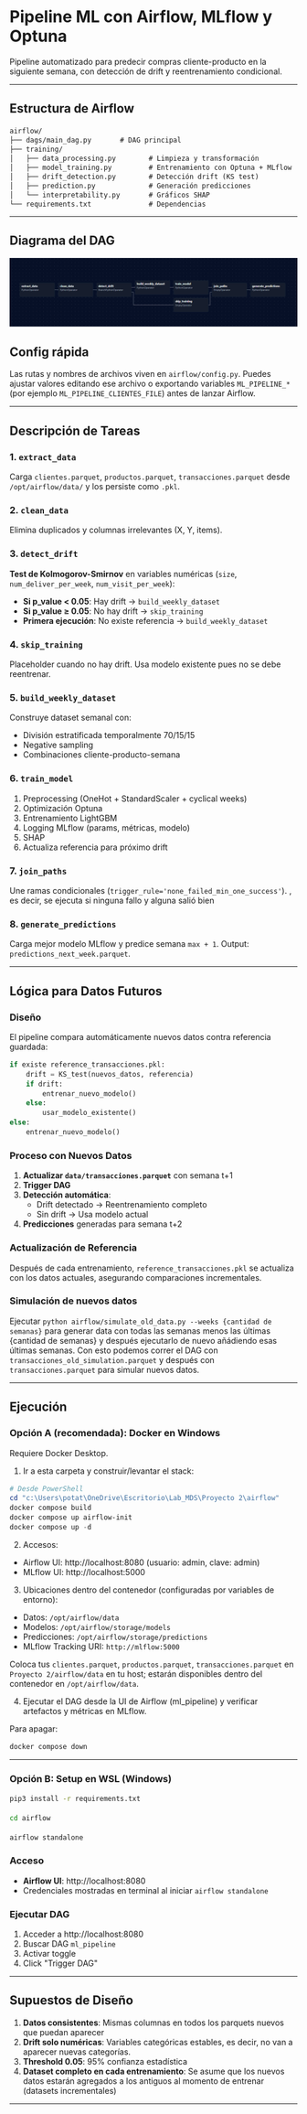 # Pipeline ML con Airflow, MLflow y Optuna

Pipeline automatizado para predecir compras cliente-producto en la siguiente semana, con detección de drift y reentrenamiento condicional.

---

## Estructura de Airflow

```
airflow/
├── dags/main_dag.py       # DAG principal
├── training/
│   ├── data_processing.py        # Limpieza y transformación
│   ├── model_training.py         # Entrenamiento con Optuna + MLflow
│   ├── drift_detection.py        # Detección drift (KS test)
│   ├── prediction.py             # Generación predicciones
│   └── interpretability.py       # Gráficos SHAP
└── requirements.txt              # Dependencias
```

---

## Diagrama del DAG

![Diagrama del DAG](docs/images/ml_pipeline_dag.png)

## Config rápida

Las rutas y nombres de archivos viven en `airflow/config.py`. Puedes ajustar valores editando ese archivo o exportando variables `ML_PIPELINE_*` (por ejemplo `ML_PIPELINE_CLIENTES_FILE`) antes de lanzar Airflow.

---

## Descripción de Tareas

### 1. `extract_data`
Carga `clientes.parquet`, `productos.parquet`, `transacciones.parquet` desde `/opt/airflow/data/` y los persiste como `.pkl`.

### 2. `clean_data`
Elimina duplicados y columnas irrelevantes (X, Y, items).

### 3. `detect_drift`
**Test de Kolmogorov-Smirnov** en variables numéricas (`size`, `num_deliver_per_week`, `num_visit_per_week`):
- **Si p_value < 0.05**: Hay drift → `build_weekly_dataset`
- **Si p_value ≥ 0.05**: No hay drift → `skip_training`
- **Primera ejecución**: No existe referencia → `build_weekly_dataset`

### 4. `skip_training`
Placeholder cuando no hay drift. Usa modelo existente pues no se debe reentrenar.

### 5. `build_weekly_dataset`
Construye dataset semanal con:
- División estratificada temporalmente 70/15/15
- Negative sampling
- Combinaciones cliente-producto-semana

### 6. `train_model`
1. Preprocessing (OneHot + StandardScaler + cyclical weeks)
2. Optimización Optuna
3. Entrenamiento LightGBM
4. Logging MLflow (params, métricas, modelo)
5. SHAP
6. Actualiza referencia para próximo drift

### 7. `join_paths`
Une ramas condicionales (`trigger_rule='none_failed_min_one_success'`).
, es decir, se ejecuta si ninguna fallo y alguna salió bien
### 8. `generate_predictions`
Carga mejor modelo MLflow y predice semana `max + 1`. Output: `predictions_next_week.parquet`.

---

## Lógica para Datos Futuros 

### Diseño
El pipeline compara automáticamente nuevos datos contra referencia guardada:

```python
if existe reference_transacciones.pkl:
    drift = KS_test(nuevos_datos, referencia)
    if drift:
        entrenar_nuevo_modelo()
    else:
        usar_modelo_existente()
else:
    entrenar_nuevo_modelo()
```

### Proceso con Nuevos Datos
1. **Actualizar `data/transacciones.parquet`** con semana t+1
2. **Trigger DAG**
3. **Detección automática**:
   - Drift detectado → Reentrenamiento completo
   - Sin drift → Usa modelo actual
4. **Predicciones** generadas para semana t+2

### Actualización de Referencia
Después de cada entrenamiento, `reference_transacciones.pkl` se actualiza con los datos actuales, asegurando comparaciones incrementales.

### Simulación de nuevos datos

Ejecutar `python airflow/simulate_old_data.py --weeks {cantidad de semanas}` para generar data con todas las semanas menos las últimas {cantidad de semanas} y después ejecutarlo de nuevo añádiendo
esas últimas semanas. Con esto podemos correr el DAG con `transacciones_old_simulation.parquet` y después con `transacciones.parquet` para simular nuevos datos.

---

## Ejecución

### Opción A (recomendada): Docker en Windows

Requiere Docker Desktop.

1) Ir a esta carpeta y construir/levantar el stack:

```powershell
# Desde PowerShell
cd "c:\Users\potat\OneDrive\Escritorio\Lab_MDS\Proyecto 2\airflow"
docker compose build
docker compose up airflow-init
docker compose up -d
```

2) Accesos:

- Airflow UI: http://localhost:8080 (usuario: admin, clave: admin)
- MLflow UI: http://localhost:5000

3) Ubicaciones dentro del contenedor (configuradas por variables de entorno):

- Datos: `/opt/airflow/data`
- Modelos: `/opt/airflow/storage/models`
- Predicciones: `/opt/airflow/storage/predictions`
- MLflow Tracking URI: `http://mlflow:5000`

Coloca tus `clientes.parquet`, `productos.parquet`, `transacciones.parquet` en `Proyecto 2/airflow/data` en tu host; estarán disponibles dentro del contenedor en `/opt/airflow/data`.

4) Ejecutar el DAG desde la UI de Airflow (ml_pipeline) y verificar artefactos y métricas en MLflow.

Para apagar:

```powershell
docker compose down
```

---

### Opción B: Setup en WSL (Windows)

```bash
pip3 install -r requirements.txt

cd airflow

airflow standalone
```

### Acceso
- **Airflow UI**: http://localhost:8080
- Credenciales mostradas en terminal al iniciar `airflow standalone`

### Ejecutar DAG
1. Acceder a http://localhost:8080
2. Buscar DAG `ml_pipeline`
3. Activar toggle
4. Click "Trigger DAG"

---

## Supuestos de Diseño

1. **Datos consistentes**: Mismas columnas en todos los parquets nuevos que puedan aparecer
2. **Drift solo numéricas**: Variables categóricas estables, es decir, no van a aparecer nuevas categorías.
3. **Threshold 0.05**: 95% confianza estadística
4. **Dataset completo en cada entrenamiento**: Se asume que los nuevos datos estarán agregados a los antiguos al momento de entrenar (datasets incrementales)
---
